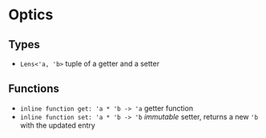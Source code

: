 # Optics

## Types
* `Lens<'a, 'b>` tuple of a getter and a setter

## Functions
* `inline function get: 'a * 'b -> 'a` getter function
* `inline function set: 'a * 'b -> 'b` *immutable* setter, returns a new `'b` with the updated entry